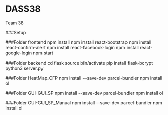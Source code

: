 # DASS38

Team 38

###Setup

###Folder frontend
npm install
npm install react-bootstrap
npm install react-confirm-alert
npm install react-facebook-login
npm install react-google-login
npm start


###Folder backend
cd flask
source bin/activate
pip install flask-bcrypt
python3 server.py

###Folder HeatMap_CFP
npm install --save-dev parcel-bundler
npm install ol

###Folder GUI-GUI_SP
npm install --save-dev parcel-bundler
npm install ol

###Folder GUI-GUI_SP_Manual
npm install --save-dev parcel-bundler
npm install ol

